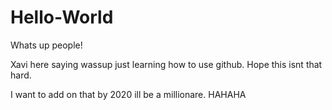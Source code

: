 # Hello-World

Whats up people!

Xavi here saying wassup just learning how to use github. 
Hope this isnt that hard. 

I want to add on that by 2020 ill be a millionare. HAHAHA
